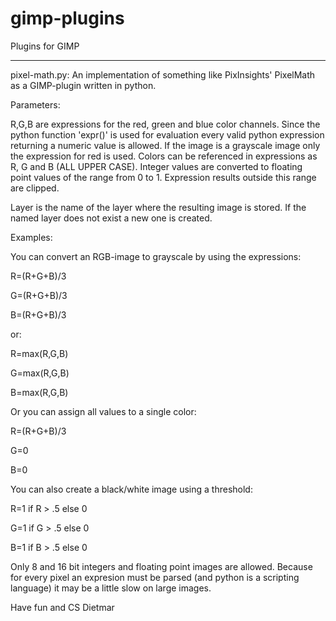# gimp-plugins
Plugins for GIMP

----------------

pixel-math.py:
An implementation of something like PixInsights' PixelMath as a GIMP-plugin written in python.

Parameters:

R,G,B are expressions for the red, green and blue color channels.
Since the python function 'expr()' is used for evaluation every valid python expression returning a numeric value is allowed.
If the image is a grayscale image only the expression for red is used.
Colors can be referenced in expressions as R, G and B (ALL UPPER CASE).
Integer values are converted to floating point values of the range from 0 to 1. Expression results outside this range are clipped.

Layer is the name of the layer where the resulting image is stored. If the named layer does not exist a new one is created.

Examples:

You can convert an RGB-image to grayscale by using the expressions:

R=(R+G+B)/3

G=(R+G+B)/3

B=(R+G+B)/3

or:

R=max(R,G,B)

G=max(R,G,B)

B=max(R,G,B)

Or you can assign all values to a single color:

R=(R+G+B)/3

G=0

B=0

You can also create a black/white image using a threshold:

R=1 if R > .5 else 0

G=1 if G > .5 else 0

B=1 if B > .5 else 0


Only 8 and 16 bit integers and floating point images are allowed.
Because for every pixel an expresion must be parsed (and python is a scripting language) it may be a little slow on large images.

Have fun and CS
Dietmar
